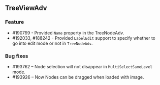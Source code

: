 ## TreeViewAdv

### Feature

* \#190799 - Provided `Name` property in the TreeNodeAdv. 
* \#192033, #188242 - Provided `LabelEdit` support to specify whether to go into edit mode or not in `TreeNodeAdv`.

### Bug fixes

* \#193762 – Node selection will not disappear in `MultiSelectSameLevel` mode. 
* \#193926 – Now Nodes can be dragged when loaded with image. 

